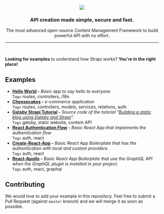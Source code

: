 <p align="center"><img src="https://cldup.com/7umchwdUBh.png" /></p>
<h3 align="center">API creation made simple, secure and fast.</h3>
<p align="center">The most advanced open-source Content Management Framework to build powerful API with no effort.</p>

***

<br />

**Looking for examples** to understand how Strapi works? **You're in the right place!** <br />

## Examples

- **[Hello World](./hello-world) -** *Basic app to say hello to everyone* <br />
   `Tags` routes, controllers, i18n
- **[Cheesecakes](./cheesecakes) -** *e-commerce application* <br />
   `Tags` routes, controllers, models, services, relations, auth
- **[Gatsby Strapi Tutorial](./gatsby-strapi-tutorial) -** *Source code of the tutorial "[Building a static blog using Gatsby and Strapi](https://blog.strapi.io/building-a-static-website-using-gatsby-and-strapi)".* <br />
   `Tags` gatsby, static website, content API
- **[React Authentication Flow](./login-react) -** *Basic React App that implements the authentication flow* <br />
   `Tags` auth, react
- **[Create-React-App](./good-old-react-authentication-flow) -** *Basic React App Boilerplate that has the authentication with local and custom providers.* <br />
   `Tags` auth, react
- **[React-Apollo](./react-apollo) -** *Basic React App Boilerplate that use the GraphQL API when the GraphQL plugin is installed in your project.* <br />
  `Tags` auth, react, graphql

## Contributing

We would love to add your example in this repository. Feel free to submit a Pull Request (against `master` branch) and we will merge it as soon as possible.
